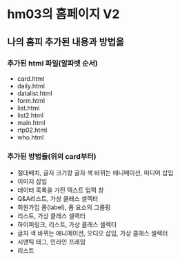 # hm03의 홈페이지 V2
## 나의 홈피 추가된 내용과 방법을
### 추가된 html 파일(알파벳 순서)
- card.html
- daily.html
- datalist.html
- form.html
- list.html
- list2.html
- main.html
- rtp02.html
- who.html
### 추가된 방법들(위의 card부터)
- 절대배치, 글자 크기랑 글자 색 바뀌는 애니메이션, 미디어 삽입
- 이미지 삽입
- 데이터 목록을 가진 텍스트 입력 창
- Q&A리스트, 가상 클래스 셀렉터
- 회원가입 폼(label), 폼 요소의 그룹핑
- 리스트, 가상 클래스 셀렉터
- 하이퍼링크, 리스트, 가상 클래스 셀렉터
- 글자 색 바뀌는 애니메이션, 오디오 삽입, 가상 클래스 셀렉터
- 시맨틱 태그, 인라인 프레임
- 리스트
